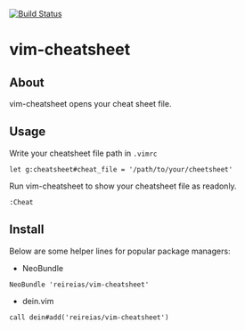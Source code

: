 [![Build Status](https://travis-ci.org/reireias/vim-cheatsheet.svg?branch=master)](https://travis-ci.org/reireias/vim-cheatsheet)
# vim-cheatsheet

## About
vim-cheatsheet opens your cheat sheet file.

## Usage

Write your cheatsheet file path in `.vimrc`

```
let g:cheatsheet#cheat_file = '/path/to/your/cheetsheet'
```

Run vim-cheatsheet to show your cheatsheet file as readonly.
```
:Cheat
```

## Install

Below are some helper lines for popular package managers:

- NeoBundle
```
NeoBundle 'reireias/vim-cheatsheet'
```

- dein.vim
```
call dein#add('reireias/vim-cheatsheet')
```

